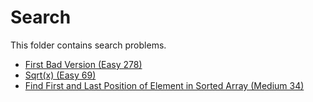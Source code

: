 # Search

This folder contains search problems.

* [First Bad Version (Easy 278)](/Search/first)
* [Sqrt(x) (Easy 69)](/Search/sqrt)
* [Find First and Last Position of Element in Sorted Array (Medium 34)](/Search/fl)

